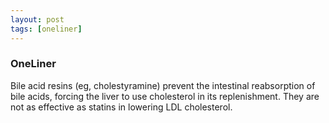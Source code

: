```yaml
---
layout: post
tags: [oneliner]
---
```



### OneLiner

Bile acid resins (eg, cholestyramine) prevent the intestinal reabsorption of bile acids, forcing the liver to use cholesterol in its replenishment. They are not as effective as statins in lowering LDL cholesterol.
